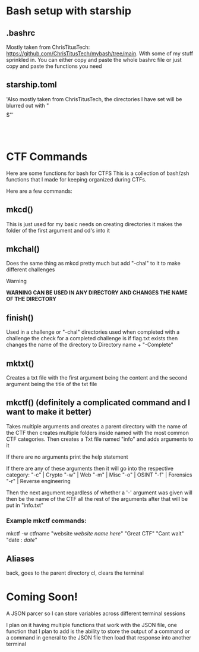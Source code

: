 # Bash setup with starship

## .bashrc
Mostly taken from ChrisTitusTech: https://github.com/ChrisTitusTech/mybash/tree/main. With some of my stuff sprinkled in.
You can either copy and paste the whole bashrc file or just copy and paste the functions you need

## starship.toml
'Also mostly taken from ChrisTitusTech, the directories I have set will be blurred out with "$$$$$$$$$"'

<br><br>
# CTF Commands
Here are some functions for bash for CTFS
This is a collection of bash/zsh functions that I made for keeping organized during CTFs.

Here are a few commands:

## mkcd()
This is just used for my basic needs on creating directories it makes the folder of the first argument and cd's into it

## mkchal()
Does the same thing as mkcd pretty much but add "-chal" to it to make different challenges

> [!WARNING]
> **WARNING CAN BE USED IN ANY DIRECTORY AND CHANGES THE NAME OF THE DIRECTORY**

## finish()
Used in a challenge or "-chal" directories used when completed with a challenge the check for a completed challenge is if flag.txt exists then changes the name of the directory to Directory name + "-Complete"

## mktxt()
Creates a txt file with the first argument being the content and the second argument being the title of the txt file

## mkctf() (definitely a complicated command and I want to make it better)
Takes multiple arguments and creates a parent directory with the name of the CTF then creates multiple folders inside named with the most common CTF categories. Then creates a Txt file named "info" and adds arguments to it

If there are no arguments print the help statement

If there are any of these arguments then it will go into the respective category:
"-c" | Crypto
"-w" | Web
"-m" | Misc
"-o" | OSINT
"-f" | Forensics
"-r" | Reverse engineering

Then the next argument regardless of whether a '-' argument was given will then be the name of the CTF all the rest of the arguments after that will be put in "info.txt"

### Example mkctf commands:
mkctf -w ctfname "website *website name here*" "Great CTF" "Cant wait" "date : *date*" 

## Aliases
back, goes to the parent directory
cl, clears the terminal


# Coming Soon!
A JSON parcer so I can store variables across different terminal sessions

I plan on it having multiple functions that work with the JSON file, one function that I plan to add is the ability to store the output of a command or a command in general to the JSON file then load that response into another terminal
